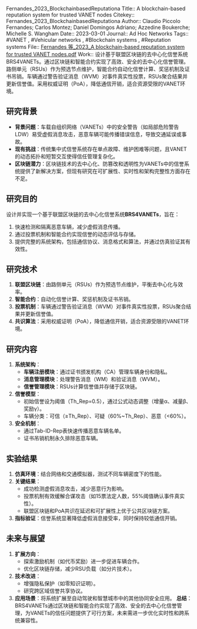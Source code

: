 Fernandes\_2023\_BlockchainbasedReputationa
Title:: A blockchain-based reputation system for trusted VANET nodes
Citekey:: Fernandes_2023_BlockchainbasedReputationa
Author:: Claudio Piccolo Fernandes; Carlos Montez; Daniel Domingos Adriano; Azzedine Boukerche; Michelle S. Wangham
Date:: 2023-03-01
Journal:: Ad Hoc Networks
Tags:: #VANET , #Vehicular networks , #Blockchain systems , #Reputation systems
File:: [Fernandes 等\_2023\_A blockchain-based reputation system for trusted VANET nodes.pdf](zotero://open-pdf/0_6ZWA4GAE)
Work:: 设计基于联盟区块链的去中心化信誉系统BRS4VANETs。通过区块链和智能合约实现了高效、安全的去中心化信誉管理。路侧单元（RSUs）作为预选节点维护，智能合约自动化信誉计算、奖惩机制及证书吊销。车辆通过警告验证消息（WVM）对事件真实性投票，RSUs聚合结果并更新信誉值。采用权威证明（PoA），降低通信开销，适合资源受限的VANET环境。
## 研究背景
*   **背景问题**：车载自组织网络（VANETs）中的安全警告（如局部危险警告LDW）易受虚假消息攻击，恶意车辆可能传播错误信息，导致交通延误或事故。
*   **现有挑战**：传统集中式信誉系统存在单点故障、维护困难等问题，且VANET的动态拓扑和短暂交互使得信任管理复杂化。
*   **区块链潜力**：区块链技术的去中心化、防篡改和透明性为VANETs中的信誉系统提供了新解决方案，但现有研究在可扩展性、实时性和架构完整性方面存在不足。
## 研究目的
设计并实现一个基于联盟区块链的去中心化信誉系统**BRS4VANETs**，旨在：
1.  快速检测和隔离恶意车辆，减少虚假消息传播。
2.  通过投票机制和智能合约实现信誉的动态评估与存储。
3.  提供完整的系统架构，包括通信协议、消息格式和算法，并通过仿真验证其有效性。
## 研究技术
1.  **联盟区块链**：由路侧单元（RSUs）作为预选节点维护，平衡去中心化与效率。
2.  **智能合约**：自动化信誉计算、奖惩机制及证书吊销。
3.  **投票机制**：车辆通过警告验证消息（WVM）对事件真实性投票，RSUs聚合结果并更新信誉值。
4.  **共识算法**：采用权威证明（PoA），降低通信开销，适合资源受限的VANET环境。
## 研究内容
1.  **系统架构**：
    *   **车辆注册模块**：通过证书颁发机构（CA）管理车辆身份和隐私。
    *   **消息管理模块**：处理警告消息（WM）和验证消息（WVM）。
    *   **信誉管理模块**：RSUs计算信誉值并存储于区块链。
2.  **信誉模型**：
    *   初始信誉设为阈值（Th\_Rep=0.5），通过公式动态调整（增量α、减量β、奖励γ）。
    *   车辆分类：可信（≥Th\_Rep）、可疑（60%\~Th\_Rep）、恶意（<60%）。
3.  **安全机制**：
    *   通过Tab-ID-Rep表快速传播恶意车辆名单。
    *   证书吊销机制永久排除恶意车辆。
## 实验结果
1.  **仿真环境**：结合网络和交通模拟器，测试不同车辆密度下的性能。
2.  **关键结果**：
    *   成功检测虚假消息攻击，减少恶意行为影响。
    *   投票机制有效缓解合谋攻击（如15票法定人数，55%阈值确认事件真实性）。
    *   联盟区块链和PoA共识在延迟和可扩展性上优于公共区块链方案。
3.  **指标验证**：信誉系统显著降低虚假消息接受率，同时保持较低通信开销。
## 未来与展望
1.  **扩展方向**：
    *   探索激励机制（如代币奖励）进一步促进车辆合作。
    *   优化区块链存储，减少RSU负载（如分片技术）。
2.  **技术改进**：
    *   增强隐私保护（如零知识证明）。
    *   研究跨区域信誉共享协议。
3.  **应用场景**：将系统扩展至自动驾驶和智慧城市中的其他协同安全应用。
**总结**：BRS4VANETs通过区块链和智能合约实现了高效、安全的去中心化信誉管理，为VANETs的信任问题提供了可行方案，未来需进一步优化实时性和跨系统兼容性。
